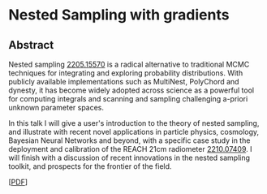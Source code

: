 # Nested Sampling with gradients

## Abstract

Nested sampling [2205.15570](https://arxiv.org/abs/2205.15570) is a radical alternative to traditional MCMC techniques for integrating and exploring probability distributions. With publicly available implementations such as MultiNest, PolyChord and dynesty, it has become widely adopted across science as a powerful tool for computing integrals and scanning and sampling challenging a-priori unknown parameter spaces.

In this talk I will give a user's introduction to the theory of nested sampling, and illustrate with recent novel applications in particle physics, cosmology, Bayesian Neural Networks and beyond, with a specific case study in the deployment and calibration of the REACH 21cm radiometer [2210.07409](https://arxiv.org/abs/2210.07409). I will finish with a discussion of recent innovations in the nested sampling toolkit, and prospects for the frontier of the field.

 
[[PDF](https://github.com/williamjameshandley/talks/raw/zurich_2023/will_handley_zurich_2023.pdf)] 
 
